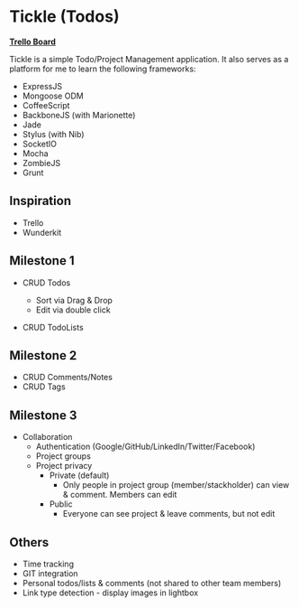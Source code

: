 Tickle (Todos)
==============

**[Trello Board](https://trello.com/b/mGeBbmDz)**

Tickle is a simple Todo/Project Management application. It also serves as a platform for me to learn the following frameworks: 

- ExpressJS
- Mongoose ODM
- CoffeeScript
- BackboneJS (with Marionette)
- Jade
- Stylus (with Nib)
- SocketIO
- Mocha 
- ZombieJS
- Grunt


Inspiration
-----------

- Trello
- Wunderkit


Milestone 1
-----------

- CRUD Todos
	- Sort via Drag & Drop
	- Edit via double click

- CRUD TodoLists

Milestone 2
-----------

- CRUD Comments/Notes
- CRUD Tags

Milestone 3
-----------

- Collaboration
	- Authentication (Google/GitHub/LinkedIn/Twitter/Facebook)
	- Project groups
	- Project privacy 
		- Private (default)
			- Only people in project group (member/stackholder) can view & comment. Members can edit
		- Public
			- Everyone can see project & leave comments, but not edit

Others
------

- Time tracking
- GIT integration
- Personal todos/lists & comments (not shared to other team members)
- Link type detection - display images in lightbox
